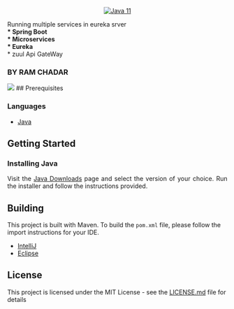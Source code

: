 <p align="center">
  <a href="https://jdk.java.net/11/">
    <img src="https://img.shields.io/badge/Java-11-blue.svg" alt="Java 11">
  </a>
 
</p>

<p align="justify">
Running multiple services in eureka srver 
<br><b>* Spring Boot 
<br>
* Microservices <br>
* Eureka </b><br>
* zuul Api GateWay </b> </br>
<h3>BY RAM CHADAR</h3>
</p>

<img src="http://103.235.104.232:8090/samstrack/eureka.jpg">
## Prerequisites

### Languages
* [Java](https://jdk.java.net/11/)



## Getting Started
### Installing Java
<p align="justify">
Visit the <a href="https://jdk.java.net/11/">Java Downloads</a> page and select the version of your choice.
Run the installer and follow the instructions provided.
</p>

## Building
This project is built with Maven. To build the `pom.xml` file, please follow the import instructions for your IDE.
* [IntelliJ](https://www.tutorialspoint.com/maven/maven_intellij_idea.htm)
* [Eclipse](https://www.tutorialspoint.com/maven/maven_eclispe_ide.htm)

## License
This project is licensed under the MIT License - see the [LICENSE.md](LICENSE.md) file for details

